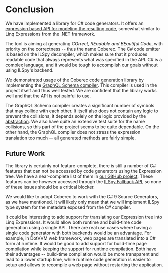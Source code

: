 # Conclusion

We have implemented a library for C# code generators.
It offers an [expression based API for modeling the resulting code](./API-overview.md), somewhat similar to Linq Expressions from the .NET framework.

The tool is aiming at generating *COrrect, REadable and BEautiful Code*, with priority on the correctness -- thus the name Coberec.
The C# code emitter is based on the ILSpy decompiler, which makes sure that it produces readable code that always represents what was specified in the API.
C# is a complex language, and it would be tough to accomplish our goals without using ILSpy's backend.

We demonstrated usage of the Coberec code generation library by implementing the [GraphQL Schema compiler](./graphql-generator.md).
This compiler is used in the project itself and thus well tested.
We are confident that the library works well and that the API is not painful to use.

The GraphQL Schema compiler creates a significant number of symbols that may collide with each other.
It itself also does not contain any logic to prevent the collisions, it depends solely on the logic provided by the [abstraction](./design.md#symbol-renaming).
We also have quite an extensive test suite for the name collisions, so this part of the project seems to be quite dependable.
On the other hand, the GraphQL compiler does not stress the expression translation too much -- all generated methods are fairly simple.

## Future Work

The library is certainly not feature-complete, there is still a number of C# features that can not be accessed by code generators using the Expression tree.
We have a near-complete list of them in [our GitHub project](https://github.com/exyi/coberec/issues).
These features can be however accessed through the [ILSpy Fallback API](./design.md#ilspy-fallback), so none of these issues should be a critical blocker.

We would like to adopt Coberec to work with the C# 9 Source Generators, as we have mentioned.
It will likely only mean that we will implement ILSpy type system for the metadata exposed from the C# compiler.

It could be interesting to add support for translating our Expression tree into Linq Expressions.
It would allow both runtime and build-time code generation using a single API.
There are real use cases where having a single code generator with both backends would be an advantage.
For example, in DotVVM web framework, web pages are translated into a C# form at runtime.
It would be good to add support for build-time page compilation while keeping the support for runtime compilation.
Both have their advantages -- build-time compilation would be more transparent and lead to a lower startup time, while runtime code generation is easier to setup and allows to recompile a web page without restarting the application.

